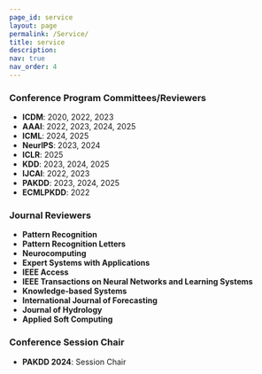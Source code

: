 ```yaml
---
page_id: service
layout: page
permalink: /Service/
title: service
description: 
nav: true
nav_order: 4
---
```


### Conference Program Committees/Reviewers
- **ICDM**: 2020, 2022, 2023
- **AAAI**: 2022, 2023, 2024, 2025
- **ICML**: 2024, 2025
- **NeurIPS**: 2023, 2024
- **ICLR**: 2025
- **KDD**: 2023, 2024, 2025
- **IJCAI**: 2022, 2023
- **PAKDD**: 2023, 2024, 2025
- **ECMLPKDD**: 2022

### Journal Reviewers
- **Pattern Recognition**
- **Pattern Recognition Letters**
- **Neurocomputing**
- **Expert Systems with Applications**
- **IEEE Access**
- **IEEE Transactions on Neural Networks and Learning Systems**
- **Knowledge-based Systems**
- **International Journal of Forecasting**
- **Journal of Hydrology**
- **Applied Soft Computing**

### Conference Session Chair
- **PAKDD 2024**: Session Chair
